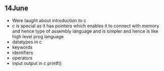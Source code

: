 ## 14June
- Were taught about introduction to c 
- c is special as it has pointers which enables it to connect with memory and hence type of assembly language and is simpler and hence is like high level prog language
- datatypes in c
- keywords 
- identifiers 
- operators 
- input output in c printf()
